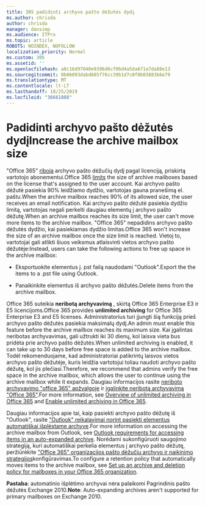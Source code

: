 ```yaml
---
title: 305 padidinti archyvo pašto dėžutės dydį
ms.author: chrisda
author: chrisda
manager: dansimp
ms.audience: ITPro
ms.topic: article
ROBOTS: NOINDEX, NOFOLLOW
localization_priority: Normal
ms.custom: 305
ms.assetid: ''
ms.openlocfilehash: a8c16d97040e9396d6cf9bd4a5da671a7da88e13
ms.sourcegitcommit: 0b06093dabd685f76cc39b1d7c0f8b03883b6e79
ms.translationtype: MT
ms.contentlocale: lt-LT
ms.lasthandoff: 10/25/2019
ms.locfileid: "36661808"
---
```

# <a name="increase-the-archive-mailbox-size"></a><span data-ttu-id="2a253-102">Padidinti archyvo pašto dėžutės dydį</span><span class="sxs-lookup"><span data-stu-id="2a253-102">Increase the archive mailbox size</span></span>

<span data-ttu-id="2a253-103">"Office 365" [riboja](https://docs.microsoft.com/office365/servicedescriptions/exchange-online-service-description/exchange-online-limits#mailbox-storage-limits) archyvo pašto dėžučių dydį pagal licenciją, priskirtą vartotojo abonementui.</span><span class="sxs-lookup"><span data-stu-id="2a253-103">Office 365 [limits](https://docs.microsoft.com/office365/servicedescriptions/exchange-online-service-description/exchange-online-limits#mailbox-storage-limits) the size of archive mailboxes based on the license that's assigned to the user account.</span></span> <span data-ttu-id="2a253-104">Kai archyvo pašto dėžutė pasiekia 90% leidžiamo dydžio, vartotojas gauna pranešimą el. paštu.</span><span class="sxs-lookup"><span data-stu-id="2a253-104">When the archive mailbox reaches 90% of its allowed size, the user receives an email notification.</span></span> <span data-ttu-id="2a253-105">Kai archyvo pašto dėžutė pasiekia dydžio limitą, vartotojas negali perkelti daugiau elementų į archyvo pašto dėžutę.</span><span class="sxs-lookup"><span data-stu-id="2a253-105">When an archive mailbox reaches its size limit, the user can't move more items to the archive mailbox.</span></span> <span data-ttu-id="2a253-106">"Office 365" nepadidins archyvo pašto dėžutės dydžio, kai pasiekiamas dydžio limitas.</span><span class="sxs-lookup"><span data-stu-id="2a253-106">Office 365 won't increase the size of an archive mailbox once the size limit is reached.</span></span> <span data-ttu-id="2a253-107">Vietoj to, vartotojai gali atlikti šiuos veiksmus atlaisvinti vietos archyvo pašto dėžutėje:</span><span class="sxs-lookup"><span data-stu-id="2a253-107">Instead, users can take the following actions to free up space in the archive mailbox:</span></span>

- <span data-ttu-id="2a253-108">Eksportuokite elementus į. pst failą naudodami "Outlook".</span><span class="sxs-lookup"><span data-stu-id="2a253-108">Export the the items to a .pst file using Outlook.</span></span>

- <span data-ttu-id="2a253-109">Panaikinkite elementus iš archyvo pašto dėžutės.</span><span class="sxs-lookup"><span data-stu-id="2a253-109">Delete items from the archive mailbox.</span></span>

<span data-ttu-id="2a253-110">Office 365 suteikia **neribotą archyvavimą** , skirtą Office 365 Enterprise E3 ir E5 licencijoms.</span><span class="sxs-lookup"><span data-stu-id="2a253-110">Office 365 provides **unlimited archiving** for Office 365 Enterprise E3 and E5 licenses.</span></span> <span data-ttu-id="2a253-111">Administratorius turi įjungti šią funkciją prieš archyvo pašto dėžutės pasiekia maksimalų dydį.</span><span class="sxs-lookup"><span data-stu-id="2a253-111">An admin must enable this feature before the archive mailbox reaches its maximum size.</span></span> <span data-ttu-id="2a253-112">Kai įgalintas neribotas archyvavimas, gali užtrukti iki 30 dienų, kol laisva vieta bus pridėta prie archyvo pašto dėžutės.</span><span class="sxs-lookup"><span data-stu-id="2a253-112">When unlimited archiving is enabled, it can take up to 30 days before free space is added to the archive mailbox.</span></span> <span data-ttu-id="2a253-113">Todėl rekomenduojame, kad administratoriai patikrintų laisvos vietos archyvo pašto dėžutėje, kuris leidžia vartotojui toliau naudoti archyvo pašto dėžutę, kol jis plečiasi.</span><span class="sxs-lookup"><span data-stu-id="2a253-113">Therefore, we recommend that admins verify the free space in the archive mailbox, which allows the user to continue using the archive mailbox while it expands.</span></span> <span data-ttu-id="2a253-114">Daugiau informacijos rasite [neriboto archyvavimo "office 365" apžvalgoje](https://docs.microsoft.com/office365/securitycompliance/unlimited-archiving) ir [įgalinkite neribotą archyvavimą "Office 365"](https://docs.microsoft.com/office365/securitycompliance/enable-unlimited-archiving).</span><span class="sxs-lookup"><span data-stu-id="2a253-114">For more information, see [Overview of unlimited archiving in Office 365](https://docs.microsoft.com/office365/securitycompliance/unlimited-archiving) and [Enable unlimited archiving in Office 365](https://docs.microsoft.com/office365/securitycompliance/enable-unlimited-archiving).</span></span>

<span data-ttu-id="2a253-115">Daugiau informacijos apie tai, kaip pasiekti archyvo pašto dėžutę iš "Outlook", rasite ["Outlook" reikalavimai norint pasiekti elementus automatiškai išplėstame archyve](https://docs.microsoft.com/office365/securitycompliance/unlimited-archiving#outlook-requirements-for-accessing-items-in-an-auto-expanded-archive).</span><span class="sxs-lookup"><span data-stu-id="2a253-115">For more information on accessing the archive mailbox from Outlook, see [Outlook requirements for accessing items in an auto-expanded archive](https://docs.microsoft.com/office365/securitycompliance/unlimited-archiving#outlook-requirements-for-accessing-items-in-an-auto-expanded-archive).</span></span> <span data-ttu-id="2a253-116">Norėdami sukonfigūruoti saugojimo strategiją, kuri automatiškai perkelia elementus į archyvo pašto dėžutę, peržiūrėkite ["Office 365" organizacijos pašto dėžučių archyvo ir naikinimo strategijos](https://docs.microsoft.com/office365/securitycompliance/set-up-an-archive-and-deletion-policy-for-mailboxes)konfigūravimas.</span><span class="sxs-lookup"><span data-stu-id="2a253-116">To configure a retention policy that automatically moves items to the archive mailbox, see [Set up an archive and deletion policy for mailboxes in your Office 365 organization](https://docs.microsoft.com/office365/securitycompliance/set-up-an-archive-and-deletion-policy-for-mailboxes).</span></span>

<span data-ttu-id="2a253-117">**Pastaba**: automatinio išplėtimo archyvai nėra palaikomi Pagrindinis pašto dėžutės Exchange 2010.</span><span class="sxs-lookup"><span data-stu-id="2a253-117">**Note**: Auto-expanding archives aren't supported for primary mailboxes on Exchange 2010.</span></span>
